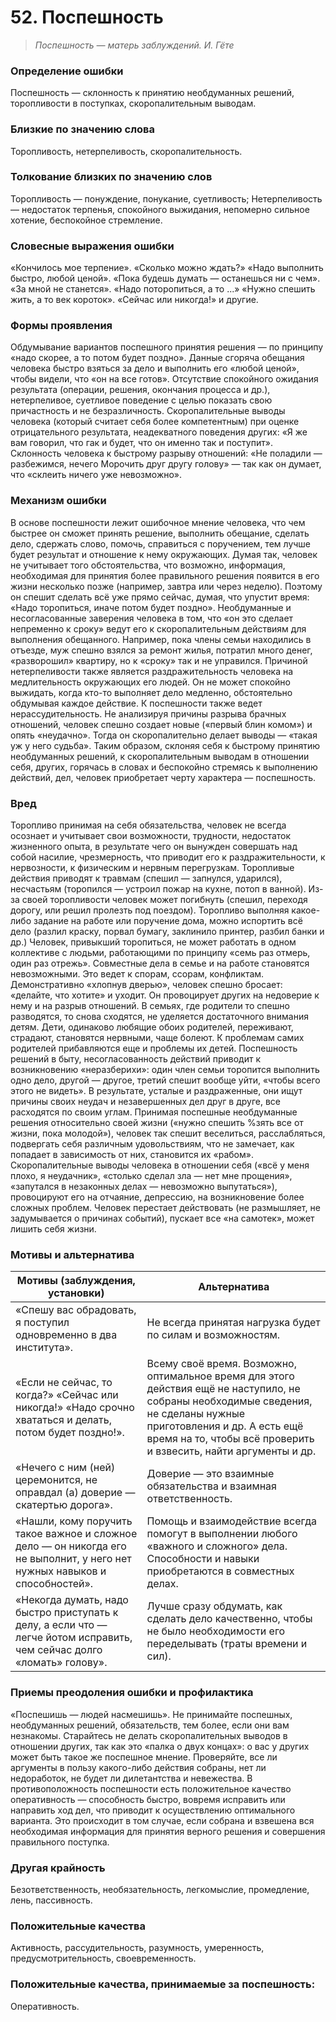﻿# 52. Поспешность
>*Поспешность — матерь заблуждений.
И. Гёте*

### Определение ошибки
Поспешность — склонность к принятию необдуманных решений, торопливости в поступках, скоропалительным выводам.

### Близкие по значению слова
Торопливость, нетерпеливость, скоропалительность.

### Толкование близких по значению слов
Торопливость — понуждение, понукание, суетливость;
Нетерпеливость — недостаток терпенья, спокойного выжидания, непомерно сильное хотение, беспокойное стремление.

### Словесные выражения ошибки
«Кончилось мое терпение».
«Сколько можно ждать?»
«Надо выполнить быстро, любой ценой».
«Пока будешь думать — останешься ни с чем».
«За мной не станется».
«Надо поторопиться, а то ...»
«Нужно спешить жить, а то век короток».
«Сейчас или никогда!» и другие.

### Формы проявления
Обдумывание вариантов поспешного принятия решения — по принципу «надо скорее, а то потом будет поздно».
Данные сгоряча обещания человека быстро взяться за дело и выполнить его «любой ценой», чтобы видели, что «он на все готов».
Отсутствие спокойного ожидания результата (операции, решения, окончания процесса и др.), нетерпеливое, суетливое поведение с целью показать свою причастность и не безразличность.
Скоропалительные выводы человека (который считает себя более компетентным) при оценке отрицательного результата, неадекватного поведения других: «Я же вам говорил, что гак и будет, что он именно так и поступит».
Склонность человека к быстрому разрыву отношений: «Не поладили — разбежимся, нечего
Морочить друг другу голову» — так как он думает, что «склеить ничего уже невозможно».

### Механизм ошибки
В основе поспешности лежит ошибочное мнение человека, что чем быстрее он сможет принять решение, выполнить обещание, сделать дело, сдержать слово, помочь, справиться с поручением, тем лучше будет результат и отношение к нему окружающих. Думая так, человек не учитывает того обстоятельства, что возможно, информация, необходимая для принятия более правильного решения появится в его жизни несколько позже (например, завтра или через неделю). Поэтому он спешит сделать всё уже прямо сейчас, думая, что упустит время: «Надо торопиться, иначе потом будет поздно».
Необдуманные и несогласованные заверения человека в том, что «он это сделает непременно к сроку» ведут его к скоропалительным действиям для выполнения обещанного. Например, пока члены семьи находились в отъезде, муж спешно взялся за ремонт жилья, потратил много денег, «разворошил» квартиру, но к «сроку» так и не управился.
Причиной нетерпеливости также является раздражительность человека на медлительность окружающих его людей. Он не может спокойно выжидать, когда кто-то выполняет дело медленно, обстоятельно обдумывая каждое действие.
К поспешности также ведет нерассудительность. Не анализируя причины разрыва брачных отношений, человек спешно создает новые («первый блин комом») и опять «неудачно». Тогда он скоропалительно делает выводы — «такая уж у него судьба».
Таким образом, склоняя себя к быстрому принятию необдуманных решений, к скоропалительным выводам в отношении себя, других, горячась в словах и беспокойно стремясь к выполнению действий, дел, человек приобретает черту характера — поспешность.

### Вред
Торопливо принимая на себя обязательства, человек не всегда осознает и учитывает свои возможности, трудности, недостаток жизненного опыта, в результате чего он вынужден совершать над собой насилие, чрезмерность, что приводит его к раздражительности, к нервозности, к физическим и нервным перегрузкам.
Торопливые действия приводят к травмам (спешил — запнулся, ударился), несчастьям (торопился — устроил пожар на кухне, потоп в ванной).
Из-за своей торопливости человек может погибнуть (спешил, переходя дорогу, или решил пролезть под поездом).
Торопливо выполняя какое-либо задание на работе или поручение дома, можно испортить всё дело (разлил краску, порвал бумагу, заклинило принтер, разбил банки и др.)
Человек, привыкший торопиться, не может работать в одном коллективе с людьми, работающими по принципу «семь раз отмерь, один раз отрежь». Совместные дела в семье и на работе становятся невозможными. Это ведет к спорам, ссорам, конфликтам. Демонстративно «хлопнув дверью», человек спешно бросает: «делайте, что хотите» и уходит. Он провоцирует других на недоверие к нему и на разрыв отношений.
В семьях, где родители то спешно разводятся, то снова сходятся, не уделяется достаточного внимания детям. Дети, одинаково любящие обоих родителей, переживают, страдают, становятся нервными, чаще болеют. К проблемам самих родителей прибавляются еще и проблемы их детей.
Поспешность решений в быту, несогласованность действий приводит к возникновению «неразберихи»: один член семьи торопится выполнить одно дело, другой — другое, третий спешит вообще уйти, «чтобы всего этого не видеть». В результате, усталые и раздраженные, они ищут причины своих неудач и незавершенных дел друг в друге, все расходятся по своим углам.
Принимая поспешные необдуманные решения относительно своей жизни («нужно спешить %зять все от жизни, пока молодой»), человек так спешит веселиться, расслабляться, подвергать себя различным удовольствиям, что не замечает, как попадает в зависимость от них, становится их «рабом».
Скоропалительные выводы человека в отношении себя («всё у меня плохо, я неудачник», «столько сделал зла — нет мне прощения», «запутался в незаконных делах — невозможно выпутаться»), провоцируют его на отчаяние, депрессию, на возникновение более сложных проблем. Человек перестает действовать (не размышляет, не задумывается о причинах событий), пускает все «на самотек», может лишить себя жизни.

### Мотивы и альтернатива
Мотивы (заблуждения, установки) | Альтернатива
--- | ---
«Спешу вас обрадовать, я поступил одновременно в два института». | Не всегда принятая нагрузка будет по силам и возможностям.
«Если не сейчас, то когда?» «Сейчас или никогда!» «Надо срочно хвататься и делать, потом будет поздно!». | Всему своё время. Возможно, оптимальное время для этого действия ещё не наступило, не собраны необходимые сведения, не сделаны нужные приготовления и др. А есть ещё время на то, чтобы всё проверить и взвесить, найти аргументы и др.
«Нечего с ним (ней) церемонится, не оправдал (а) доверие — скатертью дорога». | Доверие — это взаимные обязательства и взаимная ответственность.
«Нашли, кому поручить такое важное и сложное дело — он никогда его не выполнит, у него нет нужных навыков и способностей».	| Помощь и взаимодействие всегда помогут в выполнении любого «важного и сложного» дела. Способности и навыки приобретаются в совместных делах.
«Некогда думать, надо быстро приступать к делу, а если что — легче йотом исправить, чем сейчас долго «ломать» голову».	| Лучше сразу обдумать, как сделать дело качественно, чтобы не было необходимости его переделывать (траты времени и сил).

### Приемы преодоления ошибки и профилактика
«Поспешишь — людей насмешишь». Не принимайте поспешных, необдуманных решений, обязательств, тем более, если они вам незнакомы.
Старайтесь не делать скоропалительных выводов в отношении других, так как это «палка о двух концах»: о вас у других может быть такое же поспешное мнение.
Проверяйте, все ли аргументы в пользу какого-либо действия собраны, нет ли недоработок, не будет ли дилетантства и невежества.
В противоположность поспешности есть положительное качество оперативность — способность быстро, вовремя исправить или направить ход дел, что приводит к осуществлению оптимального варианта. Это происходит в том случае, если собрана и взвешена вся необходимая информация для принятия верного решения и совершения правильного поступка.

### Другая крайность
Безответственность, необязательность, легкомыслие, промедление, лень, пассивность.

### Положительные качества
Активность, рассудительность, разумность, умеренность, предусмотрительность, своевременность.

### Положительные качества, принимаемые за поспешность:
Оперативность. 
